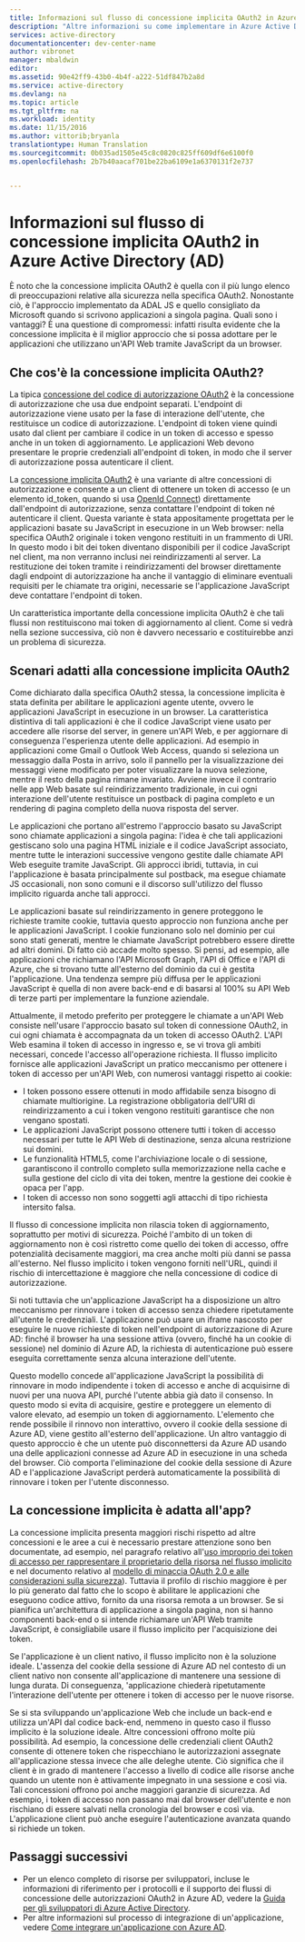 ```yaml
---
title: Informazioni sul flusso di concessione implicita OAuth2 in Azure Active Directory | Documentazione Microsoft
description: "Altre informazioni su come implementare in Azure Active Directory il flusso di concessione implicita OAuth2 e stabilire se è adatto all&quot;applicazione."
services: active-directory
documentationcenter: dev-center-name
author: vibronet
manager: mbaldwin
editor: 
ms.assetid: 90e42ff9-43b0-4b4f-a222-51df847b2a8d
ms.service: active-directory
ms.devlang: na
ms.topic: article
ms.tgt_pltfrm: na
ms.workload: identity
ms.date: 11/15/2016
ms.author: vittorib;bryanla
translationtype: Human Translation
ms.sourcegitcommit: 0b035ad1505e45c8c0820c825ff609df6e6100f0
ms.openlocfilehash: 2b7b40aacaf701be22ba6109e1a6370131f2e737


---
```

# <a name="understanding-the-oauth2-implicit-grant-flow-in-azure-active-directory-ad"></a>Informazioni sul flusso di concessione implicita OAuth2 in Azure Active Directory (AD)
È noto che la concessione implicita OAuth2 è quella con il più lungo elenco di preoccupazioni relative alla sicurezza nella specifica OAuth2. Nonostante ciò, è l'approccio implementato da ADAL JS e quello consigliato da Microsoft quando si scrivono applicazioni a singola pagina. Quali sono i vantaggi? È una questione di compromessi: infatti risulta evidente che la concessione implicita è il miglior approccio che si possa adottare per le applicazioni che utilizzano un'API Web tramite JavaScript da un browser.

## <a name="what-is-the-oauth2-implicit-grant"></a>Che cos'è la concessione implicita OAuth2?
La tipica [concessione del codice di autorizzazione OAuth2](https://tools.ietf.org/html/rfc6749#section-1.3.1) è la concessione di autorizzazione che usa due endpoint separati. L'endpoint di autorizzazione viene usato per la fase di interazione dell'utente, che restituisce un codice di autorizzazione. L'endpoint di token viene quindi usato dal client per cambiare il codice in un token di accesso e spesso anche in un token di aggiornamento. Le applicazioni Web devono presentare le proprie credenziali all'endpoint di token, in modo che il server di autorizzazione possa autenticare il client.

La [concessione implicita OAuth2](https://tools.ietf.org/html/rfc6749#section-1.3.2) è una variante di altre concessioni di autorizzazione e consente a un client di ottenere un token di accesso (e un elemento id_token, quando si usa [OpenId Connect](http://openid.net/specs/openid-connect-core-1_0.html)) direttamente dall'endpoint di autorizzazione, senza contattare l'endpoint di token né autenticare il client. Questa variante è stata appositamente progettata per le applicazioni basate su JavaScript in esecuzione in un Web browser: nella specifica OAuth2 originale i token vengono restituiti in un frammento di URI. In questo modo i bit dei token diventano disponibili per il codice JavaScript nel client, ma non verranno inclusi nei reindirizzamenti al server. La restituzione dei token tramite i reindirizzamenti del browser direttamente dagli endpoint di autorizzazione ha anche il vantaggio di eliminare eventuali requisiti per le chiamate tra origini, necessarie se l'applicazione JavaScript deve contattare l'endpoint di token.

Un caratteristica importante della concessione implicita OAuth2 è che tali flussi non restituiscono mai token di aggiornamento al client. Come si vedrà nella sezione successiva, ciò non è davvero necessario e costituirebbe anzi un problema di sicurezza.

## <a name="suitable-scenarios-for-the-oauth2-implicit-grant"></a>Scenari adatti alla concessione implicita OAuth2
Come dichiarato dalla specifica OAuth2 stessa, la concessione implicita è stata definita per abilitare le applicazioni agente utente, ovvero le applicazioni JavaScript in esecuzione in un browser. La caratteristica distintiva di tali applicazioni è che il codice JavaScript viene usato per accedere alle risorse del server, in genere un'API Web, e per aggiornare di conseguenza l'esperienza utente delle applicazioni. Ad esempio in applicazioni come Gmail o Outlook Web Access, quando si seleziona un messaggio dalla Posta in arrivo, solo il pannello per la visualizzazione dei messaggi viene modificato per poter visualizzare la nuova selezione, mentre il resto della pagina rimane invariato. Avviene invece il contrario nelle app Web basate sul reindirizzamento tradizionale, in cui ogni interazione dell'utente restituisce un postback di pagina completo e un rendering di pagina completo della nuova risposta del server.

Le applicazioni che portano all'estremo l'approccio basato su JavaScript sono chiamate applicazioni a singola pagina: l'idea è che tali applicazioni gestiscano solo una pagina HTML iniziale e il codice JavaScript associato, mentre tutte le interazioni successive vengono gestite dalle chiamate API Web eseguite tramite JavaScript. Gli approcci ibridi, tuttavia, in cui l'applicazione è basata principalmente sul postback, ma esegue chiamate JS occasionali, non sono comuni e il discorso sull'utilizzo del flusso implicito riguarda anche tali approcci.

Le applicazioni basate sul reindirizzamento in genere proteggono le richieste tramite cookie, tuttavia questo approccio non funziona anche per le applicazioni JavaScript. I cookie funzionano solo nel dominio per cui sono stati generati, mentre le chiamate JavaScript potrebbero essere dirette ad altri domini. Di fatto ciò accade molto spesso. Si pensi, ad esempio, alle applicazioni che richiamano l'API Microsoft Graph, l'API di Office e l'API di Azure, che si trovano tutte all'esterno del dominio da cui è gestita l'applicazione. Una tendenza sempre più diffusa per le applicazioni JavaScript è quella di non avere back-end e di basarsi al 100% su API Web di terze parti per implementare la funzione aziendale.

Attualmente, il metodo preferito per proteggere le chiamate a un'API Web consiste nell'usare l'approccio basato sul token di connessione OAuth2, in cui ogni chiamata è accompagnata da un token di accesso OAuth2. L'API Web esamina il token di accesso in ingresso e, se vi trova gli ambiti necessari, concede l'accesso all'operazione richiesta. Il flusso implicito fornisce alle applicazioni JavaScript un pratico meccanismo per ottenere i token di accesso per un'API Web, con numerosi vantaggi rispetto ai cookie:

* I token possono essere ottenuti in modo affidabile senza bisogno di chiamate multiorigine. La registrazione obbligatoria dell'URI di reindirizzamento a cui i token vengono restituiti garantisce che non vengano spostati.
* Le applicazioni JavaScript possono ottenere tutti i token di accesso necessari per tutte le API Web di destinazione, senza alcuna restrizione sui domini.
* Le funzionalità HTML5, come l'archiviazione locale o di sessione, garantiscono il controllo completo sulla memorizzazione nella cache e sulla gestione del ciclo di vita dei token, mentre la gestione dei cookie è opaca per l'app.
* I token di accesso non sono soggetti agli attacchi di tipo richiesta intersito falsa.

Il flusso di concessione implicita non rilascia token di aggiornamento, soprattutto per motivi di sicurezza. Poiché l'ambito di un token di aggiornamento non è così ristretto come quello dei token di accesso, offre potenzialità decisamente maggiori, ma crea anche molti più danni se passa all'esterno. Nel flusso implicito i token vengono forniti nell'URL, quindi il rischio di intercettazione è maggiore che nella concessione di codice di autorizzazione.

Si noti tuttavia che un'applicazione JavaScript ha a disposizione un altro meccanismo per rinnovare i token di accesso senza chiedere ripetutamente all'utente le credenziali. L'applicazione può usare un iframe nascosto per eseguire le nuove richieste di token nell'endpoint di autorizzazione di Azure AD: finché il browser ha una sessione attiva (ovvero, finché ha un cookie di sessione) nel dominio di Azure AD, la richiesta di autenticazione può essere eseguita correttamente senza alcuna interazione dell'utente.

Questo modello concede all'applicazione JavaScript la possibilità di rinnovare in modo indipendente i token di accesso e anche di acquisirne di nuovi per una nuova API, purché l'utente abbia già dato il consenso. In questo modo si evita di acquisire, gestire e proteggere un elemento di valore elevato, ad esempio un token di aggiornamento. L'elemento che rende possibile il rinnovo non interattivo, ovvero il cookie della sessione di Azure AD, viene gestito all'esterno dell'applicazione. Un altro vantaggio di questo approccio è che un utente può disconnettersi da Azure AD usando una delle applicazioni connesse ad Azure AD in esecuzione in una scheda del browser. Ciò comporta l'eliminazione del cookie della sessione di Azure AD e l'applicazione JavaScript perderà automaticamente la possibilità di rinnovare i token per l'utente disconnesso.

## <a name="is-the-implicit-grant-suitable-for-my-app"></a>La concessione implicita è adatta all'app?
La concessione implicita presenta maggiori rischi rispetto ad altre concessioni e le aree a cui è necessario prestare attenzione sono ben documentate, ad esempio, nel paragrafo relativo all'[uso improprio dei token di accesso per rappresentare il proprietario della risorsa nel flusso implicito][OAuth2-Spec-Implicit-Misuse] e nel documento relativo al [modello di minaccia OAuth 2.0 e alle considerazioni sulla sicurezza][OAuth2-Threat-Model-And-Security-Implications]). Tuttavia il profilo di rischio maggiore è per lo più generato dal fatto che lo scopo è abilitare le applicazioni che eseguono codice attivo, fornito da una risorsa remota a un browser. Se si pianifica un'architettura di applicazione a singola pagina, non si hanno componenti back-end o si intende richiamare un'API Web tramite JavaScript, è consigliabile usare il flusso implicito per l'acquisizione dei token.

Se l'applicazione è un client nativo, il flusso implicito non è la soluzione ideale. L'assenza del cookie della sessione di Azure AD nel contesto di un client nativo non consente all'applicazione di mantenere una sessione di lunga durata. Di conseguenza, 'applicazione chiederà ripetutamente l'interazione dell'utente per ottenere i token di accesso per le nuove risorse.

Se si sta sviluppando un'applicazione Web che include un back-end e utilizza un'API dal codice back-end, nemmeno in questo caso il flusso implicito è la soluzione ideale. Altre concessioni offrono molte più possibilità. Ad esempio, la concessione delle credenziali client OAuth2 consente di ottenere token che rispecchiano le autorizzazioni assegnate all'applicazione stessa invece che alle deleghe utente. Ciò significa che il client è in grado di mantenere l'accesso a livello di codice alle risorse anche quando un utente non è attivamente impegnato in una sessione e così via. Tali concessioni offrono poi anche maggiori garanzie di sicurezza. Ad esempio, i token di accesso non passano mai dal browser dell'utente e non rischiano di essere salvati nella cronologia del browser e così via. L'applicazione client può anche eseguire l'autenticazione avanzata quando si richiede un token.

## <a name="next-steps"></a>Passaggi successivi
* Per un elenco completo di risorse per sviluppatori, incluse le informazioni di riferimento per i protocolli e il supporto dei flussi di concessione delle autorizzazioni OAuth2 in Azure AD, vedere la [Guida per gli sviluppatori di Azure Active Directory][AAD-Developers-Guide].
* Per altre informazioni sul processo di integrazione di un'applicazione, vedere [Come integrare un'applicazione con Azure AD][ACOM-How-To-Integrate].

<!--Image references-->

<!--Reference style links in use-->
[AAD-Developers-Guide]: active-directory-developers-guide.md
[ACOM-How-And-Why-Apps-Added-To-AAD]: active-directory-how-applications-are-added.md
[ACOM-How-To-Integrate]: active-directory-how-to-integrate.md
[OAuth2-Spec-Implicit-Misuse]: https://tools.ietf.org/html/rfc6749#section-10.16
[OAuth2-Threat-Model-And-Security-Implications]: https://tools.ietf.org/html/rfc6819



<!--HONumber=Jan17_HO3-->


